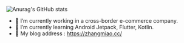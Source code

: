 ![Anurag's GitHub stats](https://github-readme-stats.vercel.app/api?username=zhangmiaocc&show_icons=true&theme=dark)

- 🔭 I’m currently working in a cross-border e-commerce company.
- 🌱 I’m currently learning Android Jetpack, Flutter, Kotlin.
- 👯 My blog address : https://zhangmiao.cc/


<!--
- 👯 I’m looking to collaborate on ...
- 🤔 I’m looking for help with ...
- 💬 Ask me about ...
- 📫 How to reach me: ...
- 😄 Pronouns: ...
- ⚡ Fun fact: ...
-->
